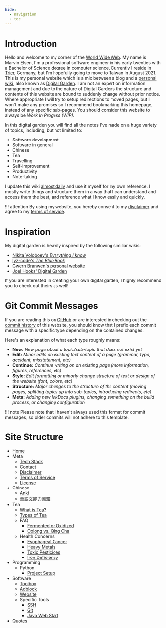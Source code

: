 ```yaml
---
hide:
  - navigation
  - toc
---
```


# Introduction
Hello and welcome to my corner of the [World Wide Web](https://en.wikipedia.org/wiki/World_Wide_Web). My name is Marvin Elsen, I'm a professional software engineer in his early twenties with a [Bachelor of Science](https://en.wikipedia.org/wiki/Bachelor_of_Science) degree in [computer science](https://en.wikipedia.org/wiki/Computer_science). Currently I reside in [Trier](https://en.wikipedia.org/wiki/Trier), Germany, but I'm hopefully going to move to Taiwan in August 2021. This is my personal website which is a mix between a blog and a [personal wiki](https://en.wikipedia.org/wiki/Personal_wiki), also known as [Digital Garden](https://joelhooks.com/digital-garden). I am not an expert on information management and due to the nature of Digital Gardens the structure and contents of this website are bound to suddenly change without prior notice. Where appropriate I will try to setup redirections to moved pages, but I won't make any promises so I recommend bookmarking this homepage, instead of any specific sub-pages. You should consider this website to always be _Work In Progess (WIP)_.

In this digital garden you will find all the notes I've made on a huge variety of topics, including, but not limited to:

* Software development
* Software in general
* Chinese
* Tea
* Travelling
* Self-improvement
* Productivity
* Note-taking

I update this wiki [almost daily](https://github.com/elsenm/digital-garden/commits/master) and use it myself for my own reference. I mostly write things and structure them in a way that I can understand and access them the best, and reference what I know easily and quickly.

!!! attention
	By using my website, you hereby consent to my [disclaimer](/meta/disclaimer) and agree to my [terms of service](/meta/terms-of-service).

# Inspiration
My digital garden is heavily inspired by the following similiar wikis:

* [Nikita Voloboev's _Everything I know_](https://wiki.nikitavoloboev.xyz)
* [lyz-code's _The Blue Book_](https://lyz-code.github.io/blue-book/)
* [Gwern Branwen's personal website](https://www.gwern.net/)
* [Joel Hooks' Digital Garden](https://joelhooks.com/)

If you are interested in creating your own digital garden, I highly recommend you to check out theirs as well!

# Git Commit Messages
If you are reading this on [GitHub](https://github.com/elsenm/digital-garden) or are interested in checking out the [commit history](https://github.com/elsenm/digital-garden/commits/master) of this website, you should know that I prefix each commit message with a specific type depending on the contained changes.

Here's an explanation of what each type roughly means:

- **New:** _New page about a topic/sub-topic that does not exist yet_
- **Edit:** _Minor edits on existing text content of a page (grammar, typo, accident, misstatement, etc)_
- **Continue:** _Continue writing on an existing page (more information, figures, references, etc)_
- **Style:** _Edit formatting or minorly change structure of text or design of the website (font, colors, etc)_
- **Structure:** _Major changes to the structure of the content (moving pages, splitting topics up into sub-topics, introducing redirects, etc)_
- **Meta:** _Adding new MkDocs plugins, changing something on the build process, or changing configuration_

!!! note
	Please note that I haven't always used this format for commit messages, so older commits will not adhere to this template.

# Site Structure

<!--nav-->
* [Home](README.md)
* Meta
	* [Tech Stack](meta/tech-stack.md)
	* [Contact](meta/contact.md)
	* [Disclaimer](meta/disclaimer.md)
	* [Terms of Service](meta/terms-of-service.md)
	* [License](meta/license.md)
* Chinese
	* [Anki](chinese/anki.md)
	* [華語文能力測驗](chinese/tocfl.md)
* Tea
	* [What is Tea?](tea/what-is-tea.md)
	* [Types of Tea](tea/types-of-tea.md)
	* FAQ
		* [Fermented or Oxidized](tea/fermented-or-oxidized.md)
		* [Oolong vs. Qing Cha](tea/qing-cha.md)
	* Health Concerns
		* [Esophageal Cancer](tea/esophageal-cancer.md)
		* [Heavy Metals](tea/heavy-metals.md)
		* [Toxic Pesticides](tea/toxic-pesticides.md)
		* [Iron Deficiency](tea/iron-deficiency.md)
* Programming
	* Python
		* [Project Setup](programming/python/project_setup.md)
* Software
	* [Toolbox](software/toolbox.md)
	* [Adblock](software/adblock.md)
	* [Website](software/website.md)
	* Specific Tools
		* [SSH](software/ssh.md)
		* [Git](software/git.md)
		* [Java Web Start](software/java_web_start.md)
* [Quotes](other/quotes.md)
